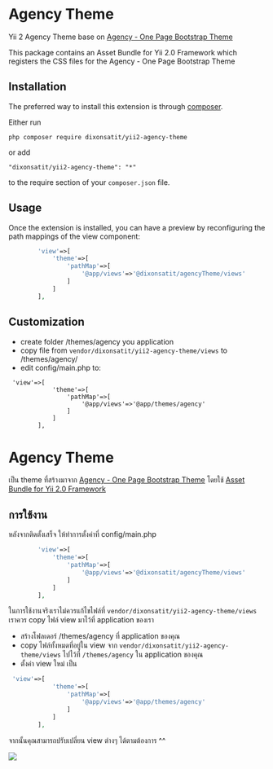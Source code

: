 
Agency Theme
============
Yii 2  Agency Theme base on [Agency - One Page Bootstrap Theme](http://startbootstrap.com/template-overviews/agency/)

This package contains an Asset Bundle for Yii 2.0 Framework which registers the CSS files for the Agency - One Page Bootstrap Theme

Installation
------------

The preferred way to install this extension is through [composer](http://getcomposer.org/download/).

Either run

```
php composer require dixonsatit/yii2-agency-theme
```

or add

```
"dixonsatit/yii2-agency-theme": "*"
```

to the require section of your `composer.json` file.


Usage
-----

Once the extension is installed, you can have a preview by reconfiguring the path mappings of the view component:

```php
        'view'=>[
            'theme'=>[
                'pathMap'=>[
                    '@app/views'=>'@dixonsatit/agencyTheme/views'
                ]
            ]
        ],
```

Customization
-------------
- create folder /themes/agency you application
- copy file from  `vendor/dixonsatit/yii2-agency-theme/views`  to /themes/agency/
- edit config/main.php  to:

```
 'view'=>[
            'theme'=>[
                'pathMap'=>[
                    '@app/views'=>'@app/themes/agency'
                ]
            ]
        ],
```


Agency Theme
============
เป็น theme ที่สร้างมาจาก [Agency - One Page Bootstrap Theme](http://startbootstrap.com/template-overviews/agency/) โดยใช้ [Asset Bundle for Yii 2.0 Framework](http://www.yiiframework.com/doc-2.0/guide-structure-assets.html)


การใช้งาน
---------
หลังจากติดตั้งเสร็จ ให้ทำการตั้งค่าที่ config/main.php 

```php
        'view'=>[
            'theme'=>[
                'pathMap'=>[
                    '@app/views'=>'@dixonsatit/agencyTheme/views'
                ]
            ]
        ],
```

ในการใช้งานจริงเราไม่ควรแก้ไขไฟล์ที่ `vendor/dixonsatit/yii2-agency-theme/views` เราควร copy ไฟล์ view มาไว้ที่ application ของเรา

- สร้างโฟลเดอร์ /themes/agency ที่ application ของคุณ
- copy ไฟล์ทั้งหมดที่อยู่ใน view จาก `vendor/dixonsatit/yii2-agency-theme/views` ไปไว้ที่ `/themes/agency` ใน application ของคุณ
- ตั้งค่า view ใหม่ เป็น

```php
 'view'=>[
            'theme'=>[
                'pathMap'=>[
                    '@app/views'=>'@app/themes/agency'
                ]
            ]
        ],
```

จากนั้นคุณสามารถปรับเปลี่ยน view ต่างๆ ได้ตามต้องการ ^^

![](/dist/img/screencapture-yii2-agency-theme.png)


